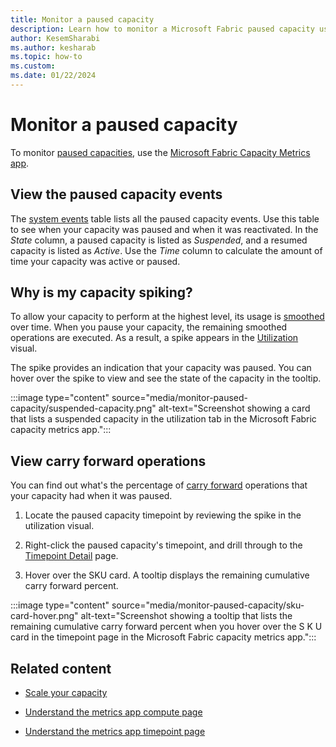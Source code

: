 ```yaml
---
title: Monitor a paused capacity
description: Learn how to monitor a Microsoft Fabric paused capacity using the Microsoft Fabric Capacity Metrics app.
author: KesemSharabi
ms.author: kesharab
ms.topic: how-to
ms.custom:
ms.date: 01/22/2024
---
```


# Monitor a paused capacity

To monitor [paused capacities](pause-resume.md), use the [Microsoft Fabric Capacity Metrics app](metrics-app.md).

## View the paused capacity events

The [system events](metrics-app-compute-page.md#system-events) table lists all the paused capacity events. Use this table to see when your capacity was paused and when it was reactivated. In the *State* column, a paused capacity is listed as *Suspended*, and a resumed capacity is listed as *Active*. Use the *Time* column to calculate the amount of time your capacity was active or paused.

## Why is my capacity spiking?

To allow your capacity to perform at the highest level, its usage is [smoothed](throttling.md#balance-between-performance-and-reliability) over time. When you pause your capacity, the remaining smoothed operations are executed. As a result, a spike appears in the [Utilization](metrics-app-compute-page.md#utilization) visual.

The spike provides an indication that your capacity was paused. You can hover over the spike to view and see the state of the capacity in the tooltip.

:::image type="content" source="media/monitor-paused-capacity/suspended-capacity.png" alt-text="Screenshot showing a card that lists a suspended capacity in the utilization tab in the Microsoft Fabric capacity metrics app.":::

## View carry forward operations

You can find out what's the percentage of [carry forward](throttling.md#carry-forward-capacity-usage-reduction) operations that your capacity had when it was paused.

1. Locate the paused capacity timepoint by reviewing the spike in the utilization visual.

2. Right-click the paused capacity's timepoint, and drill through to the [Timepoint Detail](metrics-app-timepoint-page.md) page.

3. Hover over the SKU card. A tooltip displays the remaining cumulative carry forward percent.

:::image type="content" source="media/monitor-paused-capacity/sku-card-hover.png" alt-text="Screenshot showing a tooltip that lists the remaining cumulative carry forward percent when you hover over the S K U card in the timepoint page in the Microsoft Fabric capacity metrics app.":::

## Related content

* [Scale your capacity](scale-capacity.md)

* [Understand the metrics app compute page](metrics-app-compute-page.md)

* [Understand the metrics app timepoint page](metrics-app-timepoint-page.md)
